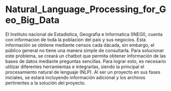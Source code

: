 # Natural_Language_Processing_for_Geo_Big_Data

El Instituto nacional de Estadistica, Geografia e Informatica (INEGI), cuenta con informacion de toda la poblacion del pais y sus negocios. Esta información se obtiene mediante censos cada dácada, sin embargo, el público general no tiene una manera simple de consultarla. Para solucionar este problema, se creará un chatbot que permita obtener información de las bases de datos mediante preguntas sencillas. Para lograr esto, es necesario utilizar diferentes herramientas e integrarlas, siendo la principal el procesamiento natural de lenguaje (NLP). Al ser un proyecto en sus fases iniciales, se estará incluyendo información adicional y los archivos pertinentes a la solución del proyecto.
